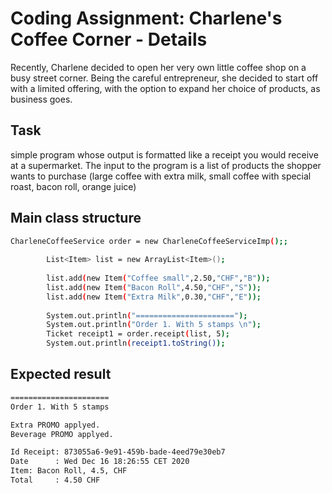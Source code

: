 # Coding Assignment: Charlene's Coffee Corner - Details

Recently, Charlene decided to open her very own little coffee shop on a busy street corner.
Being the careful entrepreneur, she decided to start off with a limited offering, with the option to expand her
choice of products, as business goes.

## Task

simple program whose output is formatted like a receipt you would receive at a supermarket.
The input to the program is a list of products the shopper wants to purchase (large coffee with extra milk, small
coffee with special roast, bacon roll, orange juice)

## Main class structure

```bash
CharleneCoffeeService order = new CharleneCoffeeServiceImp();;
		
		List<Item> list = new ArrayList<Item>();
		
		list.add(new Item("Coffee small",2.50,"CHF","B"));
		list.add(new Item("Bacon Roll",4.50,"CHF","S"));
		list.add(new Item("Extra Milk",0.30,"CHF","E"));
		
		System.out.println("======================");
		System.out.println("Order 1. With 5 stamps \n");
		Ticket receipt1 = order.receipt(list, 5); 
		System.out.println(receipt1.toString());
```

## Expected result

```bash
======================
Order 1. With 5 stamps 

Extra PROMO applyed.
Beverage PROMO applyed.

Id Receipt: 873055a6-9e91-459b-bade-4eed79e30eb7
Date      : Wed Dec 16 18:26:55 CET 2020
Item: Bacon Roll, 4.5, CHF
Total     : 4.50 CHF
```

